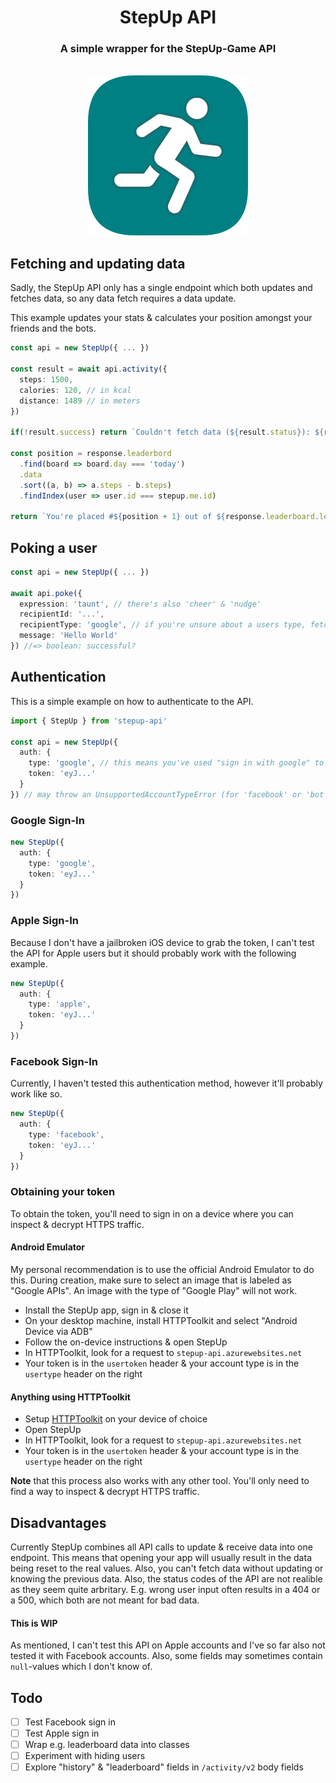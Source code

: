 <!-- Header -->
<div style="text-align:center" align="center">
  <h1>StepUp API</h1>
  <h3>A simple wrapper for the StepUp-Game API</h3>
  <br/>

  <img src="assets/stepup.png" width="256">
</div>

## Fetching and updating data
Sadly, the StepUp API only has a single endpoint which both updates and fetches data, so any data fetch requires a data update.

This example updates your stats & calculates your position amongst your friends and the bots.
```ts
const api = new StepUp({ ... })

const result = await api.activity({
  steps: 1500,
  calories: 120, // in kcal
  distance: 1489 // in meters
})

if(!result.success) return `Couldn't fetch data (${result.status}): ${result.error}`

const position = response.leaderbord
  .find(board => board.day === 'today')
  .data
  .sort((a, b) => a.steps - b.steps)
  .findIndex(user => user.id === stepup.me.id)

return `You're placed #${position + 1} out of ${response.leaderboard.length} today.`
```

## Poking a user
```ts
const api = new StepUp({ ... })

await api.poke({
  expression: 'taunt', // there's also 'cheer' & 'nudge'
  recipientId: '...',
  recipientType: 'google', // if you're unsure about a users type, fetch the data using the activity method. this includes user ids & types of your friends or group members
  message: 'Hello World'
}) //=> boolean: successful?
```

## Authentication
This is a simple example on how to authenticate to the API.
```ts
import { StepUp } from 'stepup-api'

const api = new StepUp({
  auth: {
    type: 'google', // this means you've used "sign in with google" to create your account
    token: 'eyJ...'
  }
}) // may throw an UnsupportedAccountTypeError (for 'facebook' or 'bot') or an InvalidLoginDataError 
```

### Google Sign-In
```ts
new StepUp({
  auth: {
    type: 'google',
    token: 'eyJ...'
  }
}) 
```

### Apple Sign-In
Because I don't have a jailbroken iOS device to grab the token, I can't test the API for Apple users but it should probably work with the following example.
```ts
new StepUp({
  auth: {
    type: 'apple',
    token: 'eyJ...'
  }
})
```

### Facebook Sign-In
Currently, I haven't tested this authentication method, however it'll probably work like so.
```ts
new StepUp({
  auth: {
    type: 'facebook',
    token: 'eyJ...'
  }
})
```

### Obtaining your token
To obtain the token, you'll need to sign in on a device where you can inspect & decrypt HTTPS traffic.

#### Android Emulator
My personal recommendation is to use the official Android Emulator to do this. During creation, make sure to select an image that is labeled as "Google APIs". An image with the type of "Google Play" will not work.

* Install the StepUp app, sign in & close it
* On your desktop machine, install HTTPToolkit and select "Android Device via ADB"
* Follow the on-device instructions & open StepUp
* In HTTPToolkit, look for a request to `stepup-api.azurewebsites.net`
* Your token is in the `usertoken` header & your account type is in the `usertype` header on the right

#### Anything using HTTPToolkit
* Setup [HTTPToolkit](https://httptoolkit.com/) on your device of choice
* Open StepUp
* In HTTPToolkit, look for a request to `stepup-api.azurewebsites.net`
* Your token is in the `usertoken` header & your account type is in the `usertype` header on the right

**Note** that this process also works with any other tool. You'll only need to find a way to inspect & decrypt HTTPS traffic.

## Disadvantages
Currently StepUp combines all API calls to update & receive data into one endpoint. This means that opening your app will usually result in the data being reset to the real values. Also, you can't fetch data without updating or knowing the previous data. Also, the status codes of the API are not realible as they seem quite arbritary. E.g. wrong user input often results in a 404 or a 500, which both are not meant for bad data.

#### This is WIP
As mentioned, I can't test this API on Apple accounts and I've so far also not tested it with Facebook accounts. Also, some fields may sometimes contain `null`-values which I don't know of.

## Todo
- [ ] Test Facebook sign in
- [ ] Test Apple sign in
- [ ] Wrap e.g. leaderboard data into classes
- [ ] Experiment with hiding users
- [ ] Explore "history" & "leaderboard" fields in `/activity/v2` body fields
